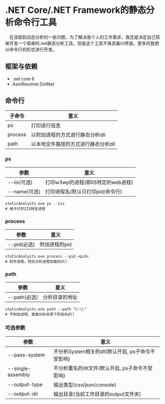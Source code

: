 # .NET Core/.NET Framework的静态分析命令行工具
&emsp;在汲取到动态分析的一些问题，为了解决我个人的工作需求，我还是决定自己简单开发一个简单的.net静态分析工具。但是这个工具不再具备UI界面，更多的我想以命令行的形式进行开发。

## 框架与依赖
+ .net core 6
+ AsmResolver.DotNet

## 命令行
|子命令 | 意义|
|------|----|
|ps|打印进行信息|
|process|以附加进程的方式进行静态分析dll|
|path| 以本地文件路径的方式进行静态分析dll|

### ps
|参数|意义|
|---|----|
|--iis(可选)|打印w3wp的进程(即IIS特定的web进程)|
|--name(可选)|打印进程名(默认只打印pid/命令行)|

```
staticAnalysts.exe ps --iis
# 用于打印IIS特定进程
```

### process
|参数|意义|
|---|---|
|--pid(必选)|附加进程的pid|

```
staticAnalysts.exe process --pid <pid>
# 附件进程，然后分析进程加载的dll
```

### path
|参数|意义|
|---|---|
|--path(必选)|分析目录的地址|

```
staticAnalysts.exe path --path "C:\\"
# 不附加进程，直接分析目录下所有的dll
```

### 可选参数
|参数|意义|
|---|---|
|--pass-system|不分析System相关的dll(默认开启, ps子命令不受影响)|
|--single-assembly|不分析重名的dll文件(默认开启, ps子命令不受影响)|
|--output-type|输出类型(csv/json/console)|
|--output-dir|输出目录(当前工作目录的output文件夹)|